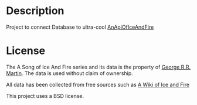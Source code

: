 # Description

Project to connect Database to ultra-cool [AnApiOfIceAndFire](https://anapioficeandfire.com/)

# License
The A Song of Ice And Fire series and its data is the property of [George R.R. Martin](http://www.georgerrmartin.com/). The data is used without claim of ownership.

All data has been collected from free sources such as [A Wiki of Ice and Fire](http://awoiaf.westeros.orgs/)

This project uses a BSD license.
